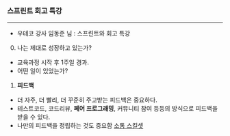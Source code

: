 ### 스프린트 회고 특강
---

- 우테코 강사 임동준 님 : 스프린트와 회고 특강

0. 나는 제대로 성장하고 있는가?
- 교육과정 시작 후 1주일 경과.
- 어떤 일이 있었는가?

1. **피드백**
- 더 자주, 더 빨리, 더 꾸준히 주고받는 피드백은 중요하다.
- 테스트코드, 코드리뷰, **페어 프로그래밍**, 커뮤니티 참여 등등의 방식으로 피드백을 받을 수 있다.
- 나만의 피드백을 정립하는 것도 중요함
[소통 스킬셋](https://brunch.co.kr/@yi-seo/115)